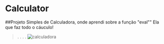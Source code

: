 # Calculator

##Projeto Simples de Calculadora, onde aprendi sobre a função "eval"" Ela que faz todo o cáuculo! 
>.
>.
>.
>.
![calculadora](https://user-images.githubusercontent.com/107922389/175379133-810039b3-7d60-4309-8d52-cb9785ce843e.gif)
